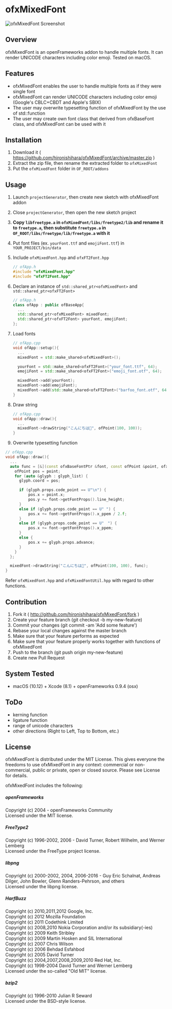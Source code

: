 # ofxMixedFont

![ofxMixedFont Screenshot](https://raw.githubusercontent.com/hironishihara/ofxMixedFont/images/screenshot_0.png)

## Overview

ofxMixedFont is an openFrameworks addon to handle multiple fonts. It can render UNICODE characters including color emoji. Tested on macOS.

## Features

- ofxMixedFont enables the user to handle multiple fonts as if they were single font
- ofxMixedFont can render UNICODE characters including color emoji (Google's CBLC+CBDT and Apple's SBIX)
- The user may overwrite typesetting function of ofxMixedFont by the use of std::function
- The user may create own font class that derived from ofxBaseFont class, and ofxMixedFont can be used with it

## Installation

1. Download it ( https://github.com/hironishihara/ofxMixedFont/archive/master.zip )
1. Extract the zip file, then rename the extracted folder to ```ofxMixedFont```
1. Put the ```ofxMixedFont``` folder in ```OF_ROOT/addons```

## Usage

1. Launch ```projectGenerator```, then create new sketch with ofxMixedFont addon
1. Close ```projectGenerator```, then open the new sketch project
1. __Copy ```libfreetype.a``` in ```ofxMixedFont/libs/freetype2/lib``` and rename it to ```freetype.a```, then substitute ```freetype.a``` in ```OF_ROOT/libs/freetype/lib/freetype.a``` with it__
1. Put font files (ex. ```yourFont.ttf``` and ```emojiFont.ttf```) in ```YOUR_PROJECT/bin/data```
1. Include ```ofxMixedFont.hpp``` and ```ofxFT2Font.hpp```

   ```cpp
   // ofApp.h
   #include "ofxMixedFont.hpp"
   #include "ofxFT2Font.hpp"
   ```

1. Declare an instance of ```std::shared_ptr<ofxMixedFont>``` and ```std::shared_ptr<ofxFT2Font>```

   ```cpp
   // ofApp.h
   class ofApp : public ofBaseApp{
     ...
     std::shared_ptr<ofxMixedFont> mixedFont;
     std::shared_ptr<ofxFT2Font> yourFont, emojiFont;
   };
   ```

1. Load fonts

   ```cpp
   // ofApp.cpp
   void ofApp::setup(){
     ...
     mixedFont = std::make_shared<ofxMixedFont>();

     yourFont = std::make_shared<ofxFT2Font>("your_font.ttf", 64);
     emojiFont = std::make_shared<ofxFT2Font>("emoji_font.otf", 64);

     mixedFont->add(yourFont);
     mixedFont->add(emojiFont);
     mixedFont->add(std::make_shared<ofxFT2Font>("barfoo_font.otf", 64));
   }
   ```

1. Draw string

   ```cpp
   // ofApp.cpp
   void ofApp::draw(){
     ...
     mixedFont->drawString("こんにちは🙂", ofPoint(100, 100));
   }
   ```

1. Overwrite typesetting function

  ```cpp
  // ofApp.cpp
  void ofApp::draw(){
    ...
    auto func = [&](const ofxBaseFontPtr &font, const ofPoint &point, ofxGlyphDataList &glyph_list) {
      ofPoint pos = point;
      for (auto &glyph : glyph_list) {
        glyph.coord = pos;

        if (glyph.props.code_point == U"\n") {
            pos.x = point.x;
            pos.y += font->getFontProps().line_height;
        }
        else if (glyph.props.code_point == U" ") {
            pos.x += font->getFontProps().x_ppem / 2.f;
        }
        else if (glyph.props.code_point == U"　") {
            pos.x += font->getFontProps().x_ppem;
        }
        else {
            pos.x += glyph.props.advance;
        }
      }
    };

    mixedFont->drawString("こんにちは🙂", ofPoint(100, 100), func);
  }
  ```

  Refer ```ofxMixedFont.hpp``` and ```ofxMixedFontUtil.hpp``` with regard to other functions.

## Contribution

1. Fork it ( http://github.com/hironishihara/ofxMixedFont/fork )
1. Create your feature branch (git checkout -b my-new-feature)
1. Commit your changes (git commit -am 'Add some feature')
1. Rebase your local changes against the master branch
1. Make sure that your feature performs as expected
1. Make sure that your feature properly works together with functions of ofxMixedFont
1. Push to the branch (git push origin my-new-feature)
1. Create new Pull Request

## System Tested

- macOS (10.12) + Xcode (8.1) + openFrameworks 0.9.4 (osx)

## ToDo

- kerning function
- ligature function
- range of unicode characters
- other directions (Right to Left, Top to Bottom, etc.)

## License

ofxMixedFont is distributed under the MIT License.
This gives everyone the freedoms to use ofxMixedFont in any context: commercial or non-commercial, public or private, open or closed source.
Please see License for details.

ofxMixedFont includes the following:

##### openFrameworks
Copyright (c) 2004 - openFrameworks Community  
Licensed under the MIT license.

##### FreeType2
Copyright (c) 1996-2002, 2006 - David Turner, Robert Wilhelm, and Werner Lemberg  
Licensed under the FreeType project license.

##### libpng
Copyright (c) 2000-2002, 2004, 2006-2016 - Guy Eric Schalnat, Andreas Dilger, John Bowler, Glenn Randers-Pehrson, and others  
Licensed under the libpng license.

##### HarfBuzz
Copyright (c) 2010,2011,2012  Google, Inc.  
Copyright (c) 2012  Mozilla Foundation  
Copyright (c) 2011  Codethink Limited  
Copyright (c) 2008,2010  Nokia Corporation and/or its subsidiary(-ies)  
Copyright (c) 2009  Keith Stribley  
Copyright (c) 2009  Martin Hosken and SIL International  
Copyright (c) 2007  Chris Wilson  
Copyright (c) 2006  Behdad Esfahbod  
Copyright (c) 2005  David Turner  
Copyright (c) 2004,2007,2008,2009,2010  Red Hat, Inc.  
Copyright (c) 1998-2004  David Turner and Werner Lemberg  
Licensed under the so-called "Old MIT" license.

##### bzip2
Copyright (c) 1996-2010 Julian R Seward  
Licensed under the BSD-style license.
